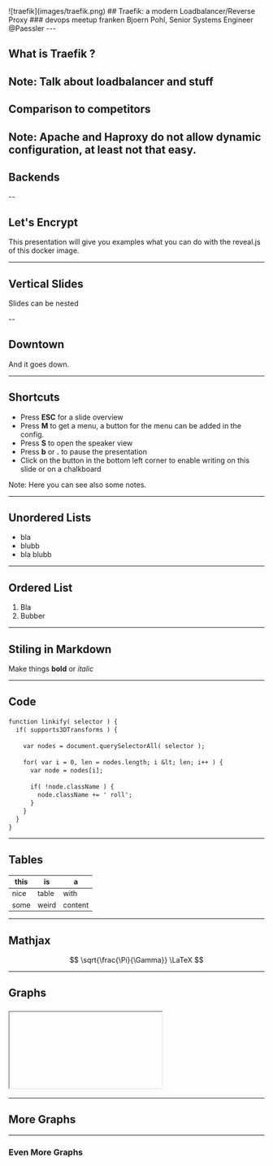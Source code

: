 <section data-state="no-title-footer">
![traefik](images/traefik.png)
## Traefik: a modern Loadbalancer/Reverse Proxy 
### devops meetup franken
Bjoern Pohl, Senior Systems Engineer @Paessler
---

## What is Traefik ?

Note: Talk about loadbalancer and stuff
---
## Comparison to competitors

Note: Apache and Haproxy do not allow dynamic configuration, at least not that easy.
---
## Backends



--

## Let's Encrypt

This presentation will give you examples what you can do with the reveal.js of
this docker image.

---

## Vertical Slides

Slides can be nested

--

## Downtown

And it goes down.

---

## Shortcuts

* Press **ESC** for a slide overview
* Press **M** to get a menu, a button for the menu can be added in the config.
* Press **S** to open the speaker view
* Press **b** or **.** to pause the presentation
* Click on the button in the bottom left corner to enable writing on this
  slide or on a chalkboard

Note: Here you can see also some notes.

---

## Unordered Lists

* bla
* blubb <!-- .element: class="fragment" data-fragment-index="2" -->
* bla blubb <!-- .element: class="fragment" data-fragment-index="3" -->

---

## Ordered List

1. Bla
1. Bubber

---

## Stiling in Markdown

Make things **bold** or *italic*

---

## Code

```
function linkify( selector ) {
  if( supports3DTransforms ) {

    var nodes = document.querySelectorAll( selector );

    for( var i = 0, len = nodes.length; i &lt; len; i++ ) {
      var node = nodes[i];

      if( !node.className ) {
        node.className += ' roll';
      }
    }
  }
}
```

---

## Tables

| this  | is    | a       |
|-------|-------|---------|
| nice  | table | with    |
| some  | weird | content |

---

## Mathjax

$$ \sqrt{\frac{\Pi}{\Gamma}} \LaTeX $$

---

## Graphs

<iframe style="overflow:hidden;margin:5px 5px auto auto;" class="stretch" scrolling="no" id="chart-frame-1" data-chart></iframe>

---

## More Graphs

<div id="mynetwork"></div>
<div id="blubber" class="fragment"></div>

---

### Even More Graphs

<div id="tree_network"></div>
<div id="tree_add_node" class="fragment"></div>
<div id="tree_add_label" class="fragment"></div>

